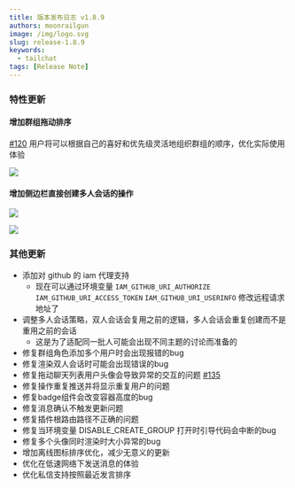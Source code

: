 ```yaml
---
title: 版本发布日志 v1.8.9
authors: moonrailgun
image: /img/logo.svg
slug: release-1.8.9
keywords:
  - tailchat
tags: [Release Note]
---
```


### 特性更新

#### 增加群组拖动排序

[#120](https://github.com/msgbyte/tailchat/issues/120) 用户将可以根据自己的喜好和优先级灵活地组织群组的顺序，优化实际使用体验

![](/img/blog/release-note/v1.8.9/1.gif)

#### 增加侧边栏直接创建多人会话的操作

![](/img/blog/release-note/v1.8.9/2.png)

![](/img/blog/release-note/v1.8.9/3.png)

### 其他更新

- 添加对 github 的 iam 代理支持
  - 现在可以通过环境变量 `IAM_GITHUB_URI_AUTHORIZE` `IAM_GITHUB_URI_ACCESS_TOKEN` `IAM_GITHUB_URI_USERINFO` 修改远程请求地址了
- 调整多人会话策略，双人会话会复用之前的逻辑，多人会话会重复创建而不是重用之前的会话
  - 这是为了适配同一批人可能会出现不同主题的讨论而准备的
- 修复群组角色添加多个用户时会出现报错的bug
- 修复渲染双人会话时可能会出现错误的bug
- 修复拖动聊天列表用户头像会导致异常的交互的问题 [#135](https://github.com/msgbyte/tailchat/issues/135)
- 修复操作重复推送并将显示重复用户的问题
- 修复badge组件会改变容器高度的bug
- 修复消息确认不触发更新问题
- 修复插件根路由路径不正确的问题
- 修复当环境变量 DISABLE_CREATE_GROUP 打开时引导代码会中断的bug
- 修复多个头像同时渲染时大小异常的bug
- 增加离线图标排序优化，减少无意义的更新
- 优化在低速网络下发送消息的体验
- 优化私信支持按照最近发言排序
